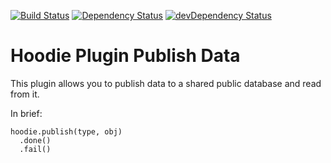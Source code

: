 [![Build Status](https://travis-ci.org/janl/hoodie-plugin-publish-data.svg)](https://travis-ci.org/janl/hoodie-plugin-publish-data)
[![Dependency Status](https://david-dm.org/janl/hoodie-plugin-publish-data.svg)](https://david-dm.org/janl/hoodie-plugin-publish-data)
[![devDependency Status](https://david-dm.org/janl/hoodie-plugin-publish-data/dev-status.svg)](https://david-dm.org/janl/hoodie-plugin-publish-data#info=devDependencies)

# Hoodie Plugin Publish Data

This plugin allows you to publish data to a shared public database and read from it.

In brief:

```
hoodie.publish(type, obj)
  .done()
  .fail()
```